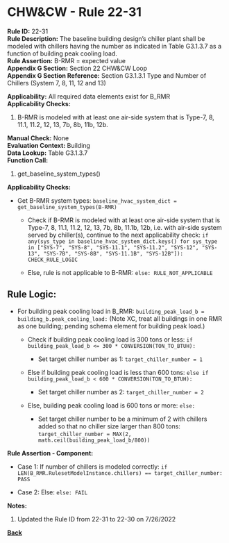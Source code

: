 
# CHW&CW - Rule 22-31  

**Rule ID:** 22-31  
**Rule Description:** The baseline building design’s chiller plant shall be modeled with chillers having the number as indicated in Table G3.1.3.7 as a function of building peak cooling load.  
**Rule Assertion:** B-RMR = expected value  
**Appendix G Section:** Section 22 CHW&CW Loop  
**Appendix G Section Reference:** Section G3.1.3.1 Type and Number of Chillers (System 7, 8, 11, 12 and 13)  

**Applicability:** All required data elements exist for B_RMR  
**Applicability Checks:**  

1. B-RMR is modeled with at least one air-side system that is Type-7, 8, 11.1, 11.2, 12, 13, 7b, 8b, 11b, 12b.

**Manual Check:** None  
**Evaluation Context:** Building  
**Data Lookup:** Table G3.1.3.7  
**Function Call:**  

1. get_baseline_system_types()

**Applicability Checks:**  

- Get B-RMR system types: `baseline_hvac_system_dict = get_baseline_system_types(B-RMR)`

  - Check if B-RMR is modeled with at least one air-side system that is Type-7, 8, 11.1, 11.2, 12, 13, 7b, 8b, 11.1b, 12b, i.e. with air-side system served by chiller(s), continue to the next applicability check: `if any(sys_type in baseline_hvac_system_dict.keys() for sys_type in ["SYS-7", "SYS-8", "SYS-11.1", "SYS-11.2", "SYS-12", "SYS-13", "SYS-7B", "SYS-8B", "SYS-11.1B", "SYS-12B"]): CHECK_RULE_LOGIC`

  - Else, rule is not applicable to B-RMR: `else: RULE_NOT_APPLICABLE`

## Rule Logic:  

- For building peak cooling load in B_RMR: `building_peak_load_b = building_b.peak_cooling_load:` (Note XC, treat all buildings in one RMR as one building; pending schema element for building peak load.)

  - Check if building peak cooling load is 300 tons or less: `if building_peak_load_b <= 300 * CONVERSION(TON_TO_BTUH):`

    - Set target chiller number as 1: `target_chiller_number = 1`

  - Else if building peak cooling load is less than 600 tons: `else if building_peak_load_b < 600 * CONVERSION(TON_TO_BTUH):`

    - Set target chiller number as 2: `target_chiller_number = 2`

  - Else, building peak cooling load is 600 tons or more: `else:`

    - Set target chiller number to be a minimum of 2 with chillers added so that no chiller size larger than 800 tons: `target_chiller_number = MAX(2, math.ceil(building_peak_load_b/800))`

**Rule Assertion - Component:**

- Case 1: If number of chillers is modeled correctly: `if LEN(B_RMR.RulesetModelInstance.chillers) == target_chiller_number: PASS`

- Case 2: Else: `else: FAIL`


**Notes:**

1. Updated the Rule ID from 22-31 to 22-30 on 7/26/2022

**[Back](../_toc.md)**
